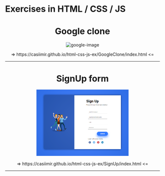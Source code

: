 # Exercises in HTML / CSS / JS

<h1 align="center">Google clone</h1>
<p align="center">
  <img src="https://www.google.com/images/branding/googlelogo/1x/googlelogo_color_272x92dp.png" alt="google-image" width="300">
</p>
<p align="center">
  => https://casiimir.github.io/html-css-js-ex/GoogleClone/index.html <=
</p>
<hr>

<h1 align="center">SignUp form</h1>
<p align="center">
  <img src="https://raw.githubusercontent.com/casiimir/html-css-js-ex/main/SignUp/img/design.png" alt="google-image" width="300">
</p>
<p align="center">
  => https://casiimir.github.io/html-css-js-ex/SignUp/index.html <=
</p>
<hr>


